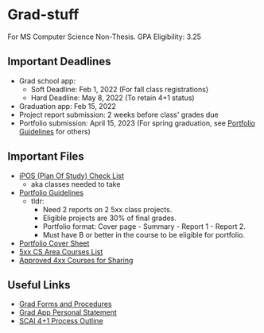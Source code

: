 # Grad-stuff
For MS Computer Science Non-Thesis. GPA Eligibility: 3.25

## Important Deadlines
- Grad school app:
  - Soft Deadline: Feb 1, 2022 (For fall class registrations)
  - Hard Deadline: May 8, 2022 (To retain 4+1 status)
- Graduation app: Feb 15, 2022
- Project report submission: 2 weeks before class' grades due
- Portfolio submission: April 15, 2023 (For spring graduation, see [Portfolio Guidelines](CS-Portfolio-Guidelines.pdf) for others)

## Important Files
- [iPOS (Plan Of Study) Check List](iPOS-Check-Sheet-Computer-Science-MCS.docx)
  - aka classes needed to take  
- [Portfolio Guidelines](CS-Portfolio-Guidelines.pdf) 
  - tldr: 
    - Need 2 reports on 2 5xx class projects. 
    - Eligible projects are 30% of final grades.
    - Portfolio format: Cover page - Summary - Report 1 - Report 2.
    - Must have B or better in the course to be eligible for portfolio.
- [Portfolio Cover Sheet](CSRAS-Portfolio-Cover-Sheet-5.pdf)
- [5xx CS Area Courses List](List%20of%20CS%20Area%20Courses.pdf)
- [Approved 4xx Courses for Sharing](Approved-400.pdf)

## Useful Links
- [Grad Forms and Procedures](https://scai.engineering.asu.edu/grad-policies-forms-and-procedures/)
- [Grad App Personal Statement](https://admission.asu.edu/graduate/personal-statement)
- [SCAI 4+1 Process Outline](https://sites.google.com/asu.edu/cidse-4-1)
